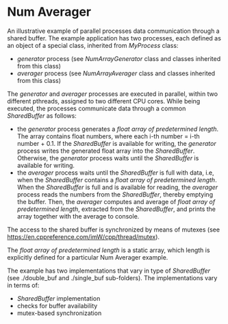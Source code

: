 # Num Averager

An illustrative example of parallel processes data communication through a shared buffer. The example application has 
two processes, each defined as an object of a special class, inherited from *MyProcess* class:
* *generator* process (see *NumArrayGenerator* class and classes inherited from this class)
* *averager* process (see *NumArrayAverager* class and classes inherited from this class)

The *generator* and *averager* processes are executed in parallel, within two different pthreads, assigned to two different CPU cores.
While being executed, the processes communicate data through a common *SharedBuffer* as follows:
* the *generator* process generates a *float array of predetermined length*. The array contains float numbers, where each i-th number = i-th number + 0.1. If the *SharedBuffer* is available for writing, the *generator* process writes the generated float array into the *SharedBuffer*. Otherwise,  the *generator* process waits until the *SharedBuffer* is available for writing.
* the *averager* process waits until the *SharedBuffer* is full with data, i.e, when the *SharedBuffer* contains a *float array of predetermined length*. When the *SharedBuffer* is full and is available for reading, the *averager* process reads the numbers from the *SharedBuffer*, thereby emptying the buffer.
Then, the *averager* computes and average of *float array of predetermined length*, extracted from the *SharedBuffer*, and prints the array together with the average to console.

The access to the shared buffer is synchronized by means of mutexes (see https://en.cppreference.com/imW/cpp/thread/mutex).

The *float array of predetermined length* is a static array, which length is explicitly defined for a particular Num Averager example.

The example has two implementations that vary in type of *SharedBuffer* (see ./double_buf and ./single_buf sub-folders). The implementations vary in terms of:
* *SharedBuffer* implementation
* checks for buffer availability
* mutex-based synchronization